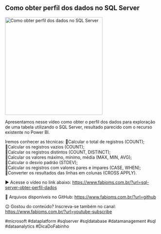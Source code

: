 ## Como obter perfil dos dados no SQL Server

<img src="https://fabioms.com.br//uploads/youtube/Slide29.png" alt="Como obter perfil dos dados no SQL Server" title="SQL Server" width="320"/>

Apresentamos nesse vídeo como obter o perfil dos dados para exploração de uma tabela utilizando o SQL Server, resultado parecido com o recurso existente no Power BI.

Iremos conhecer as técnicas: 
🔹Calcular o total de registros (COUNT);  
🔹Calcular os registros vazios (COUNT);  
🔹Calcular os registros distintos (COUNT, DISTINCT);  
🔹Calcular os valores máximo, mínimo, média (MAX, MIN, AVG);  
🔹Calcular o desvio padrão (STDEV);  
🔹Calcular os registros com valores pares e ímpares (CASE, WHEN);  
🔹Converter os resultados das linhas em colunas (CROSS APPLY).  

▶️ Acesse o vídeo no link abaixo:
https://www.fabioms.com.br/?url=sql-server-obter-perfil-dados

📁 Arquivos disponíveis no GitHub:
https://www.fabioms.com.br/?url=github

😉 Gostou do conteúdo? Inscreva-se também no canal:
https://www.fabioms.com.br/?url=youtube-subscribe

#microsoft #dataplatform #sqlserver #sqldatabase #datamanagement #sql #dataanalytics #DicaDoFabinho